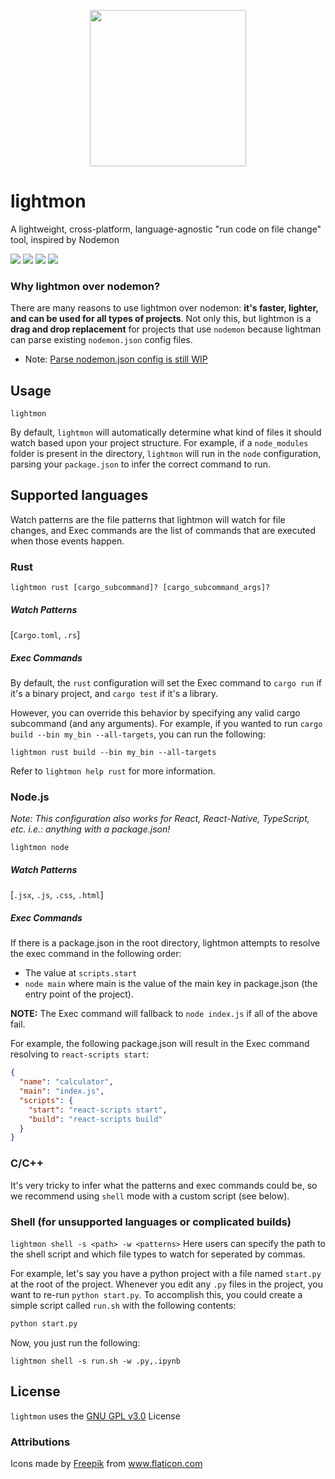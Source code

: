 
<p align="center">
  <img height="250px" src="https://raw.githubusercontent.com/reaganmcf/lightmon/master/assets/logo.png"/>
</p>

# lightmon
A lightweight, cross-platform, language-agnostic "run code on file change" tool, inspired by Nodemon
<p align="left">
  <img src="https://img.shields.io/static/v1?label=status&message=In%20Development&color=critical"/>
  <img src="https://img.shields.io/crates/v/lightmon"/>
  <img src="https://github.com/reaganmcf/lightmon/actions/workflows/ci.yml/badge.svg"/>
  <img src="https://shields.io/github/license/reaganmcf/lightmon"/>
</p>

###  Why lightmon over nodemon?
There are many reasons to use lightmon over nodemon: __it's faster, lighter, and can be used for all types of projects__. Not only this, but lightmon is a **drag and drop  replacement** for projects that use `nodemon` because lightman can parse existing `nodemon.json` config files.
- Note: [Parse nodemon.json config is still WIP](https://github.com/reaganmcf/lightmon/issues/3)

## Usage
```
lightmon
```
By default, `lightmon` will automatically determine what kind of files it should watch based upon your project structure. For example, if a `node_modules` folder is present in the directory, `lightmon` will run in the `node` configuration, parsing your `package.json` to infer the correct command to run.

## Supported languages

Watch patterns are the file patterns that lightmon will watch for file changes, and Exec commands are the list of commands that are executed when those events happen.

### Rust
```
lightmon rust [cargo_subcommand]? [cargo_subcommand_args]?
```

##### Watch Patterns
[`Cargo.toml`, `.rs`]
    
##### Exec Commands
By default, the `rust` configuration will set the Exec command to `cargo run` if it's a binary project, and `cargo test` if it's a library.

However, you can override this behavior by specifying any valid cargo subcommand (and any arguments). For example, if you wanted to run `cargo build --bin my_bin --all-targets`, you can run the following:
```
lightmon rust build --bin my_bin --all-targets
```

Refer to `lightmon help rust` for more information.

### Node.js
_Note: This configuration also works for React, React-Native, TypeScript, etc. i.e.: anything with a package.json!_

```
lightmon node
```

##### Watch Patterns
[`.jsx`, `.js`, `.css`, `.html`]

##### Exec Commands
If there is a package.json in the root directory, lightmon attempts to resolve the exec command in the following order:

- The value at `scripts.start`
- `node main` where main is the value of the main key in package.json (the entry point of the project).

**NOTE:** The Exec command will fallback to `node index.js` if all of the above fail.

For example, the following package.json will result in the Exec command resolving to `react-scripts start`:
```json
{
  "name": "calculator",
  "main": "index.js",
  "scripts": {
    "start": "react-scripts start",
    "build": "react-scripts build"
  }
}
```

### C/C++
It's very tricky to infer what the patterns and exec commands could be, so we recommend using `shell` mode with a custom script (see below).

### Shell (for unsupported languages or complicated builds)
  `lightmon shell -s <path> -w <patterns>`
  Here users can specify the path to the shell script and which file types to watch for seperated by commas.

  For example, let's say you have a python project with a file named `start.py` at the root of the project. Whenever you edit any `.py` files in the project, you want to
  re-run `python start.py`. To accomplish this, you could create a simple script called `run.sh` with the following contents:
  ```sh
  python start.py
  ```
  Now, you just run the following:
  ```
  lightmon shell -s run.sh -w .py,.ipynb
  ```

## License
`lightmon` uses the [GNU GPL v3.0](https://github.com/reaganmcf/lightmon/blob/master/LICENSE) License

### Attributions
<div>Icons made by <a href="https://www.freepik.com" title="Freepik">Freepik</a> from <a href="https://www.flaticon.com/" title="Flaticon">www.flaticon.com</a></div>
